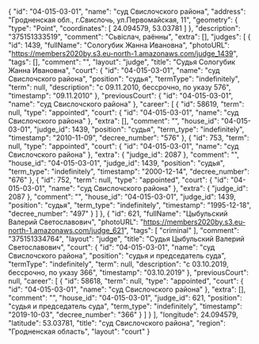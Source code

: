 {
    "id": "04-015-03-01",
    "name": "суд Свислочского района",
    "address": "Гродненская обл., г.Свислочь, ул.Первомайская, 11",
    "geometry": {
        "type": "Point",
        "coordinates": [
            24.094579,
            53.03781
        ]
    },
    "description": "375151333519",
    "comment": "Сьвіслач, раённы",
    "extra": [],
    "judges": [
        {
            "id": 1439,
            "fullName": "Сологубик Жанна Ивановна",
            "photoURL": "https://members2020by.s3.eu-north-1.amazonaws.com/judge_1439",
            "tags": [],
            "comment": "",
            "layout": "judge",
            "title": "Судья Сологубик Жанна Ивановна",
            "court": {
                "id": "04-015-03-01",
                "name": "суд Свислочского района",
                "position": "судья",
                "termType": "indefinitely",
                "term": null,
                "description": "c 09.11.2010, бессрочно, по указу 576",
                "timestamp": "09.11.2010"
            },
            "previousCourt": {
                "id": "04-015-03-01",
                "name": "суд Свислочского района"
            },
            "career": [
                {
                    "id": 58619,
                    "term": null,
                    "type": "appointed",
                    "court": {
                        "id": "04-015-03-01",
                        "name": "суд Свислочского района"
                    },
                    "extra": [],
                    "comment": "",
                    "house_id": "04-015-03-01",
                    "judge_id": 1439,
                    "position": "судья",
                    "term_type": "indefinitely",
                    "timestamp": "2010-11-09",
                    "decree_number": "576"
                },
                {
                    "id": 753,
                    "term": null,
                    "type": "appointed",
                    "court": {
                        "id": "04-015-03-01",
                        "name": "суд Свислочского района"
                    },
                    "extra": {
                        "judge_id": 2087
                    },
                    "comment": "",
                    "house_id": "04-015-03-01",
                    "judge_id": 1439,
                    "position": "судья",
                    "term_type": "indefinitely",
                    "timestamp": "2000-12-14",
                    "decree_number": "676"
                },
                {
                    "id": 752,
                    "term": null,
                    "type": "appointed",
                    "court": {
                        "id": "04-015-03-01",
                        "name": "суд Свислочского района"
                    },
                    "extra": {
                        "judge_id": 2087
                    },
                    "comment": "",
                    "house_id": "04-015-03-01",
                    "judge_id": 1439,
                    "position": "судья",
                    "term_type": "indefinitely",
                    "timestamp": "1995-12-18",
                    "decree_number": "497"
                }
            ]
        },
        {
            "id": 621,
            "fullName": "Цыбульский Валерий Светославович",
            "photoURL": "https://members2020by.s3.eu-north-1.amazonaws.com/judge_621",
            "tags": [
                "criminal"
            ],
            "comment": "375151334764",
            "layout": "judge",
            "title": "Судья Цыбульский Валерий Светославович",
            "court": {
                "id": "04-015-03-01",
                "name": "суд Свислочского района",
                "position": "судья и председатель суда",
                "termType": "indefinitely",
                "term": null,
                "description": "c 03.10.2019, бессрочно, по указу 366",
                "timestamp": "03.10.2019"
            },
            "previousCourt": null,
            "career": [
                {
                    "id": 58618,
                    "term": null,
                    "type": "appointed",
                    "court": {
                        "id": "04-015-03-01",
                        "name": "суд Свислочского района"
                    },
                    "extra": [],
                    "comment": "",
                    "house_id": "04-015-03-01",
                    "judge_id": 621,
                    "position": "судья и председатель суда",
                    "term_type": "indefinitely",
                    "timestamp": "2019-10-03",
                    "decree_number": "366"
                }
            ]
        }
    ],
    "longitude": 24.094579,
    "latitude": 53.03781,
    "title": "суд Свислочского района",
    "region": "Гродненская область",
    "layout": "court"
}